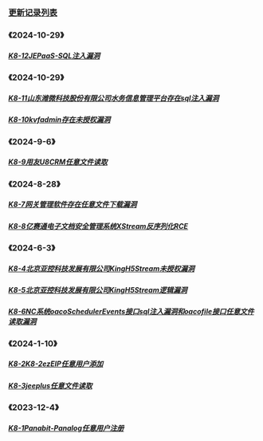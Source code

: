 ### [<i class="fa fa-paper-plane-o" aria-hidden="true"></i>  更新记录列表]()

##### 



### 《2024-10-29》

##### [K8-12JEPaaS-SQL注入漏洞](/vub/K8-12JEPaaS-SQL注入漏洞)


### 《2024-10-29》

##### [K8-11山东潍微科技股份有限公司水务信息管理平台存在sql注入漏洞](/vub/K8-11山东潍微科技股份有限公司水务信息管理平台存在sql注入漏洞)

##### [K8-10kvfadmin存在未授权漏洞](/vub/K8-10kvfadmin存在未授权漏洞)

### 《2024-9-6》

##### [K8-9用友U8CRM任意文件读取](/vub/用友U8CRM任意文件读取)

### 《2024-8-28》

##### [K8-7网关管理软件存在任意文件下载漏洞](/vub/网关管理软件存在任意文件下载漏洞)

##### [K8-8亿赛通电子文档安全管理系统XStream反序列化RCE](/vub/亿赛通电子文档安全管理系统XStream反序列化RCE)




### 《2024-6-3》

##### [K8-4北京亚控科技发展有限公司KingH5Stream未授权漏洞](/vub/北京亚控科技发展有限公司KingH5Stream未授权漏洞)

##### [K8-5北京亚控科技发展有限公司KingH5Stream逻辑漏洞](/vub/北京亚控科技发展有限公司KingH5Stream逻辑漏洞)

##### [K8-6NC系统oacoSchedulerEvents接口sql注入漏洞和oacofile接口任意文件读取漏洞](/vub/NC系统oacoSchedulerEvents接口sql注入漏洞和oacofile接口任意文件读取漏洞)

### 《2024-1-10》

##### [K8-2K8-2ezEIP任意用户添加](/vub/ezEIP任意用户添加)

##### [K8-3jeeplus任意文件读取](/vub/jeeplus任意文件读取)

### 《2023-12-4》

##### [K8-1Panabit-Panalog任意用户注册](/vub/Panabit-Panalog任意用户注册)

